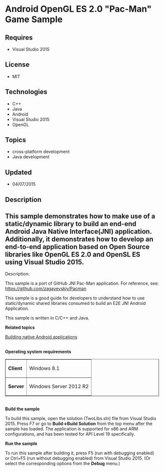 # Android OpenGL ES 2.0 "Pac-Man" Game Sample
## Requires
- Visual Studio 2015
## License
- MIT
## Technologies
- C++
- Java
- Android
- Visual Studio 2015
- OpenGL
## Topics
- cross-platform development
- Java development
## Updated
- 04/07/2015
## Description

<h2>This sample demonstrates how to make use of a static/dynamic library to build an end-end Android Java Native Interface(JNI) application. Additionally, it demonstrates how to develop an end-to-end application based on Open Source libraries like OpenGL ES
 2.0 and OpenSL ES using Visual Studio 2015.</h2>
<p>Description:</p>
<p>This sample is a port of GitHub JNI Pac-Man application. For reference, see: <a href="https://github.com/zagayevskiy/Pacman">
https://github.com/zagayevskiy/Pacman</a></p>
<p>This sample is a good guide for developers to understand how to use static/dynamic shared libraries consumed to build an E2E JNI Android Application.</p>
<p>This sample is written in C/C&#43;&#43; and Java.</p>
<p><strong>Related topics</strong></p>
<p><a href="https://msdn.microsoft.com/en-us/library/dn872463%28v=vs.140%29.aspx">Building native Android applications</a></p>
<p><strong><br>
Operating system requirements</strong></p>
<table border="1" cellspacing="0" cellpadding="0">
<tbody>
<tr>
<td>
<p><strong>Client</strong></p>
</td>
<td>
<p>Windows&nbsp;8.1</p>
</td>
</tr>
<tr>
<td>
<p><strong>Server</strong></p>
</td>
<td>
<p>Windows Server&nbsp;2012&nbsp;R2</p>
</td>
</tr>
</tbody>
</table>
<p><strong><br>
Build the sample</strong></p>
<p>To build this sample, open the solution (TwoLibs.sln) file from Visual Studio 2015. Press F7 or go to
<strong>Build-&gt;Build Solution</strong> from the top menu after the sample has loaded. The application is supported for x86 and ARM configurations, and has been tested for API Level 19 specifically.</p>
<p><strong>Run the sample</strong></p>
<p>To run this sample after building it, press F5 (run with debugging enabled) or Ctrl&#43;F5 (run without debugging enabled) from Visual Studio&nbsp;2015. (Or select the corresponding options from the
<strong>Debug</strong> menu.)</p>
